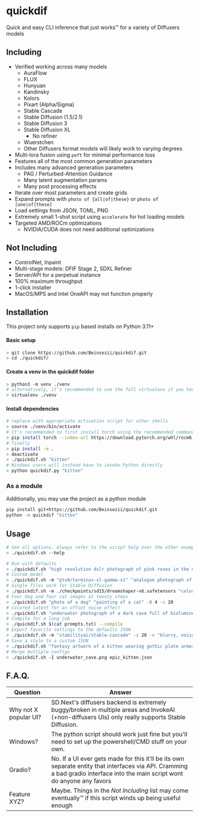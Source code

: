 # quickdif
Quick and easy CLI inference that just works™ for a variety of Diffusers models

## Including
  * Verified working across many models
    + AuraFlow
    + FLUX
    + Hunyuan
    + Kandinsky
    + Kolors
    + Pixart (Alpha/Sigma)
    + Stable Cascade
    + Stable Diffusion (1.5/2.1)
    + Stable Diffusion 3
    + Stable Diffusion XL
      - No refiner
    + Wuerstchen
    * Other Diffusers format models will likely work to varying degrees
  * Multi-lora fusion using `peft` for minimal performance loss
  * Features all of the most common generation parameters
  * Includes many advanced generation parameters
    * PAG / Perturbed-Attention Guidance
    * Many latent augmentation params
    * Many post processing effects
  * Iterate over most parameters and create grids
  * Expand prompts with `photo of {all|of|these}` or `photo of [one|of|these]`
  * Load settings from JSON, TOML, PNG
  * Extremely small 1-shot script using `accelerate` for hot loading models
  * Targeted AMD/ROCm optimizations
    * NVIDIA/CUDA does not need additional optimizations

## Not Including
  - ControlNet, Inpaint
  - Multi-stage models: DFIF Stage 2, SDXL Refiner
  - Server/API for a perpetual instance
  - 100% maximum throughput
  - 1-click installer
  - MacOS/MPS and Intel OneAPI may not function properly

## Installation
This project only supports `pip` based installs on Python 3.11+

#### Basic setup
```sh
> git clone https://github.com/Beinsezii/quickdif.git
> cd ./quickdif/
```

#### Create a venv in the quickdif folder
```sh
> python3 -m venv ./venv
# alternatively, it's recommended to use the full virtualenv if you have it
> virtualenv ./venv
```

#### Install dependencies
```sh
# replace with appropriate activation script for other shells
> source ./venv/bin/activate
# It's recommended to first install torch using the recommended commands from https://pytorch.org/get-started/locally/
> pip install torch --index-url https://download.pytorch.org/whl/rocm6.0 # AMD example
# finally
> pip install -e .
> deactivate
> ./quickdif.sh "kitten"
# Windows users will instead have to invoke Python directly
> python quickdif.py "kitten"
```

### As a module
Additionally, you may use the project as a python module
```sh
pip install git+https://github.com/Beinsezii/quickdif.git
python -m quickdif "kitten"
```

## Usage
```sh
# See all options. Always refer to the script help over the other examples in this README
> ./quickdif.sh --help

# Run with defaults
> ./quickdif.sh "high resolution dslr photograph of pink roses in the misty rain"
# Custom model
> ./quickdif.sh -m "ptx0/terminus-xl-gamma-v1" "analogue photograph of a kitteon on the beach in golden hour sun rays"
# Single files work for Stable Diffusion
> ./quickdif.sh -m ./checkpoints/sd15/dreamshaper-v6.safetensors "colorful fantasy artwork side profile of a feminine robot in a dark cyberpunk city"
# Four dog and four cat images at twenty steps
> ./quickdif.sh "photo of a dog" "painting of a cat" -B 4 -s 20
# Colored latent for an offset noise effect
> ./quickdif.sh "underwater photograph of a dark cave full of bioluminescent glowing mushrooms" -g 9.0 -s 30 -C black -c 0.8
# Compile for a long job
> ./quickdif.sh $(cat prompts.txt) --compile
# Export favorite settings to the defaults JSON
> ./quickdif.sh -m "stabilityai/stable-cascade" -s 20 -n "blurry, noisy, cropped" --json ./quickdif.json
# Save a style to a custom JSON
> ./quickdif.sh "fantasy artwork of a kitten wearing gothic plate armor" -g 10 -G 0.5 --json ./epic_kitten.json
# Merge multiple configs
> ./quickdif.sh -I underwater_cave.png epic_kitten.json
```

## F.A.Q.
Question|Answer
---|---
Why not X popular UI?|SD.Next's diffusers backend is extremely buggy/broken in multiple areas and InvokeAI (+non-diffusers UIs) only really supports Stable Diffusion.
Windows?|The python script should work just fine but you'll need to set up the powershell/CMD stuff on your own.
Gradio?|No. If a UI ever gets made for this it'll be its own separate entity that interfaces via API. Cramming a bad gradio interface into the main script wont do anyone any favors
Feature XYZ?|Maybe. Things in the *Not Including* list may come eventually™ if this script winds up being useful enough
